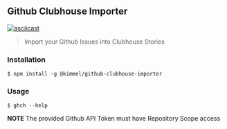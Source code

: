 ## Github Clubhouse Importer

[![asciicast](https://asciinema.org/a/ViVTAJY4WyfdrlDVgUVrywAf8.svg)](https://asciinema.org/a/ViVTAJY4WyfdrlDVgUVrywAf8)

> Import your Github Issues into Clubhouse Stories

### Installation

```shell
$ npm install -g @kimmel/github-clubhouse-importer
```

### Usage

```shell
$ ghch --help
```

**NOTE** The provided Github API Token must have Repository Scope access
